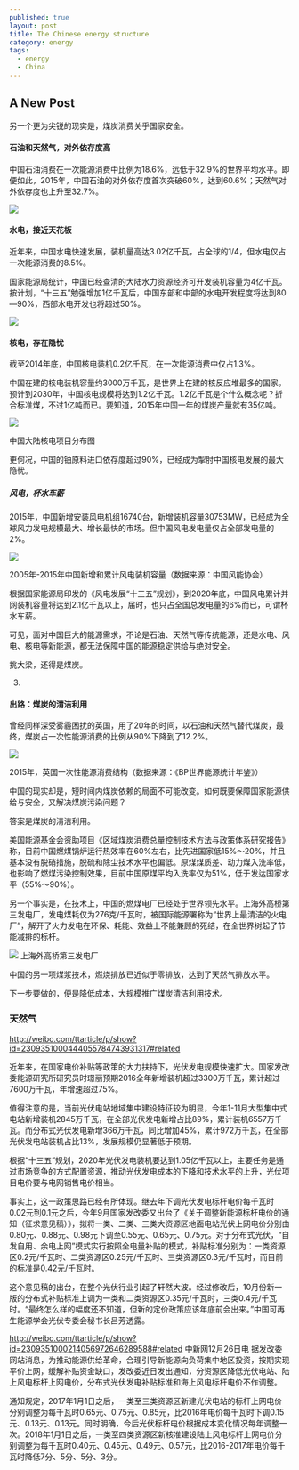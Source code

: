 ```yaml
---
published: true
layout: post
title: The Chinese energy structure
category: energy
tags:
  - energy
  - China
---
```

## A New Post

另一个更为尖锐的现实是，煤炭消费关乎国家安全。

#### 石油和天然气，对外依存度高

中国石油消费在一次能源消费中比例为18.6%，远低于32.9%的世界平均水平。即便如此，2015年，中国石油的对外依存度首次突破60%，达到60.6%；天然气对外依存度也上升至32.7%。

![](http://tc.sinaimg.cn/maxwidth.2048/tc.service.weibo.com/dingyue_nosdn_127_net/739b98f0ae2d190a4ff9d1900be5f1b5.png)



#### 水电，接近天花板

近年来，中国水电快速发展，装机量高达3.02亿千瓦，占全球的1/4，但水电仅占一次能源消费的8.5%。

国家能源局统计，中国已经查清的大陆水力资源经济可开发装机容量为4亿千瓦。按计划，“十三五”勉强增加1亿千瓦后，中国东部和中部的水电开发程度将达到80—90%，西部水电开发也将超过50%。


![](http://tc.sinaimg.cn/maxwidth.2048/tc.service.weibo.com/dingyue_nosdn_127_net/73397dd346b79a4a7c6ee5f45a8ed015.png)

#### 核电，存在隐忧

截至2014年底，中国核电装机0.2亿千瓦，在一次能源消费中仅占1.3%。

中国在建的核电装机容量约3000万千瓦，是世界上在建的核反应堆最多的国家。预计到2030年，中国核电规模将达到1.2亿千瓦。1.2亿千瓦是个什么概念呢？折合标准煤，不过1亿吨而已。要知道，2015年中国一年的煤炭产量就有35亿吨。


![](http://tc.sinaimg.cn/maxwidth.2048/tc.service.weibo.com/dingyue_nosdn_127_net/92dba142d92b625c6c96e6f9a776dfe6.png)


中国大陆核电项目分布图

更何况，中国的铀原料进口依存度超过90%，已经成为掣肘中国核电发展的最大隐忧。

##### 风电，杯水车薪

2015年，中国新增安装风电机组16740台，新增装机容量30753MW，已经成为全球风力发电规模最大、增长最快的市场。但中国风电发电量仅占全部发电量的2%。

![](http://tc.sinaimg.cn/maxwidth.2048/tc.service.weibo.com/dingyue_nosdn_127_net/5f4a427489f16613d0ec1f07aa7dbb6b.png)


2005年-2015年中国新增和累计风电装机容量（数据来源：中国风能协会）

根据国家能源局印发的《风电发展“十三五”规划》，到2020年底，中国风电累计并网装机容量将达到2.1亿千瓦以上，届时，也只占全国总发电量的6%而已，可谓杯水车薪。

可见，面对中国巨大的能源需求，不论是石油、天然气等传统能源，还是水电、风电、核电等新能源，都无法保障中国的能源稳定供给与绝对安全。

挑大梁，还得是煤炭。

03.

#### 出路：煤炭的清洁利用

曾经同样深受雾霾困扰的英国，用了20年的时间，以石油和天然气替代煤炭，最终，煤炭占一次性能源消费的比例从90%下降到了12.2%。


![](http://tc.sinaimg.cn/maxwidth.2048/tc.service.weibo.com/dingyue_nosdn_127_net/ac3339ebdd04c80612849dac686e682b.png)

2015年，英国一次性能源消费结构（数据来源：《BP世界能源统计年鉴》）

中国的现实却是，短时间内煤炭依赖的局面不可能改变。如何既要保障国家能源供给与安全，又解决煤炭污染问题？

答案是煤炭的清洁利用。

美国能源基金会资助项目《区域煤炭消费总量控制技术方法与政策体系研究报告》称，目前中国燃煤锅炉运行热效率在60%左右，比先进国家低15%～20%，并且基本没有脱硝措施，脱硫和除尘技术水平也偏低。原煤煤质差、动力煤入洗率低，也影响了燃煤污染控制效果，目前中国原煤平均入洗率仅为51%，低于发达国家水平（55%～90%）。

另一个事实是，在技术上，中国的燃煤电厂已经处于世界领先水平。上海外高桥第三发电厂，发电煤耗仅为276克/千瓦时，被国际能源署称为“世界上最清洁的火电厂”，解开了火力发电在环保、耗能、效益上不能兼顾的死结，在全世界树起了节能减排的标杆。


![](http://tc.sinaimg.cn/maxwidth.2048/tc.service.weibo.com/dingyue_nosdn_127_net/8082820ff293b5dadda43b9683165530.png)
上海外高桥第三发电厂



中国的另一项煤浆技术，燃烧排放已近似于零排放，达到了天然气排放水平。

下一步要做的，便是降低成本，大规模推广煤炭清洁利用技术。




### 天然气

http://weibo.com/ttarticle/p/show?id=2309351000444055784743931317#related


近年来，在国家电价补贴等政策的大力扶持下，光伏发电规模快速扩大。国家发改委能源研究所研究员时璟丽预期2016全年新增装机超过3300万千瓦，累计超过7600万千瓦，年增速超过75%。

值得注意的是，当前光伏电站地域集中建设特征较为明显，今年1-11月大型集中式电站新增装机2845万千瓦，在全部光伏发电新增占比89%，累计装机6557万千瓦。而分布式光伏发电新增366万千瓦，同比增加45%，累计972万千瓦，在全部光伏发电站装机占比13%，发展规模仍显著低于预期。

根据“十三五”规划，2020年光伏发电装机要达到1.05亿千瓦以上，主要任务是通过市场竞争的方式配置资源，推动光伏发电成本的下降和技术水平的上升，光伏项目电价要与电网销售电价相当。

事实上，这一政策思路已经有所体现。继去年下调光伏发电标杆电价每千瓦时0.02元到0.1元之后，今年9月国家发改委又出台了《关于调整新能源标杆电价的通知（征求意见稿）》，拟将一类、二类、三类大资源区地面电站光伏上网电价分别由0.80元、0.88元、0.98元下调至0.55元、0.65元、0.75元。对于分布式光伏，“自发自用、余电上网”模式实行按照全电量补贴的模式，补贴标准分别为：一类资源区0.2元/千瓦时、二类资源区0.25元/千瓦时、三类资源区0.3元/千瓦时，而目前的标准是0.42元/千瓦时。

这个意见稿的出台，在整个光伏行业引起了轩然大波。经过修改后，10月份新一版的分布式补贴标准上调为一类和二类资源区0.35元/千瓦时，三类0.4元/千瓦时。“最终怎么样的幅度还不知道，但新的定价政策应该年底前会出来。”中国可再生能源学会光伏专委会秘书长吕芳透露。

http://weibo.com/ttarticle/p/show?id=2309351000214056972646289588#related
中新网12月26日电 据发改委网站消息，为推动能源供给革命，合理引导新能源向负荷集中地区投资，按期实现平价上网，缓解补贴资金缺口，发改委近日发出通知，分资源区降低光伏电站、陆上风电标杆上网电价，分布式光伏发电补贴标准和海上风电标杆电价不作调整。

  通知规定，2017年1月1日之后，一类至三类资源区新建光伏电站的标杆上网电价分别调整为每千瓦时0.65元、0.75元、0.85元，比2016年电价每千瓦时下调0.15元、0.13元、0.13元。同时明确，今后光伏标杆电价根据成本变化情况每年调整一次。2018年1月1日之后，一类至四类资源区新核准建设陆上风电标杆上网电价分别调整为每千瓦时0.40元、0.45元、0.49元、0.57元，比2016-2017年电价每千瓦时降低7分、5分、5分、3分。
